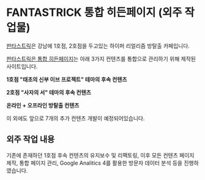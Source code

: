 # FANTASTRICK 통합 히든페이지 (외주 작업물)

[판타스트릭](http://fantastrick.co.kr/)은 강남에 1호점, 2호점을 두고있는 하이퍼 리얼리즘 방탈출 카페입니다.

[판타스트릭은 통합 히든페이지](http://hidden.fantastrick.co.kr)는 아래 3가지 컨텐츠를 통합으로 관리하기 위해 제작된 사이트입니다.

**1호점 "태초의 신부 이브 프로젝트" 테마의 후속 컨텐츠** 

**2호점 "사자의 서" 테마의 후속 컨텐츠**

**온라인 + 오프라인 방탈출 컨텐츠**

이 외에도 앞으로 7개의 추가 컨텐츠 개발이 예정되어있습니다.

## 외주 작업 내용

기존에 존재하던 1호점 후속 컨텐츠의 유지보수 및 리팩토링, 이후 모든 컨텐츠 페이지 제작, 통합 페이지 관리, Google Analitics 4를 활용한 방문자 데이터 분석 등을 진행하였습니다.

